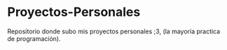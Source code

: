 # Proyectos-Personales
Repositorio donde subo mis proyectos personales ;3, (la mayoría practica de programación).
